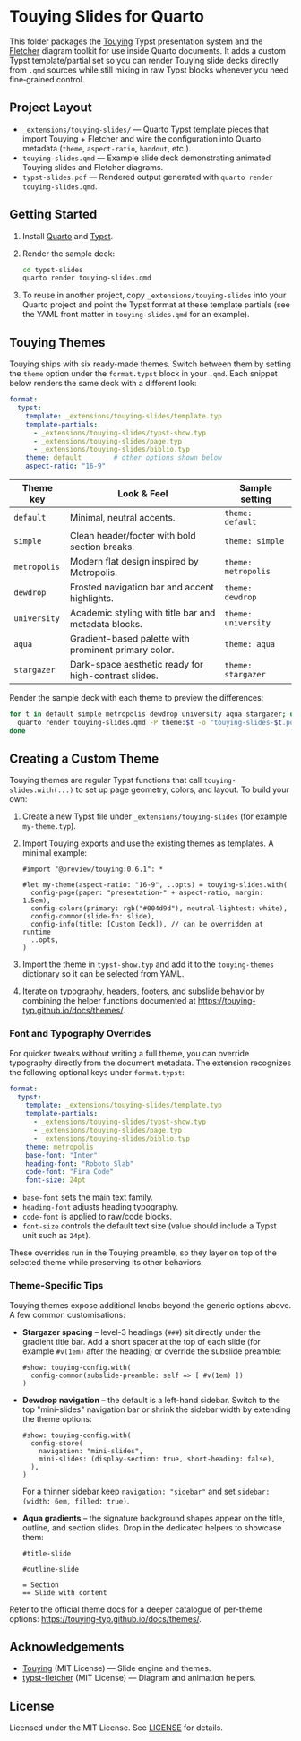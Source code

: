 # Touying Slides for Quarto

This folder packages the [Touying](https://github.com/touying-typ/touying) Typst presentation system and the
[Fletcher](https://github.com/Jollywatt/typst-fletcher) diagram toolkit for use inside Quarto documents.
It adds a custom Typst template/partial set so you can render Touying slide decks directly from `.qmd`
sources while still mixing in raw Typst blocks whenever you need fine‑grained control.

## Project Layout

- `_extensions/touying-slides/` — Quarto Typst template pieces that import Touying + Fletcher and wire the
  configuration into Quarto metadata (`theme`, `aspect-ratio`, `handout`, etc.).
- `touying-slides.qmd` — Example slide deck demonstrating animated Touying slides and Fletcher diagrams.
- `typst-slides.pdf` — Rendered output generated with `quarto render touying-slides.qmd`.

## Getting Started

1. Install [Quarto](https://quarto.org) and [Typst](https://typst.app).
2. Render the sample deck:

   ```bash
   cd typst-slides
   quarto render touying-slides.qmd
   ```

3. To reuse in another project, copy `_extensions/touying-slides` into your Quarto project and point the
   Typst format at these template partials (see the YAML front matter in `touying-slides.qmd` for an example).

## Touying Themes

Touying ships with six ready-made themes. Switch between them by setting the `theme` option under the
`format.typst` block in your `.qmd`. Each snippet below renders the same deck with a different look:

```yaml
format:
  typst:
    template: _extensions/touying-slides/template.typ
    template-partials:
      - _extensions/touying-slides/typst-show.typ
      - _extensions/touying-slides/page.typ
      - _extensions/touying-slides/biblio.typ
    theme: default        # other options shown below
    aspect-ratio: "16-9"
```

| Theme key    | Look & Feel | Sample setting                                                    |
|--------------|-------------|-------------------------------------------------------------------|
| `default`    | Minimal, neutral accents. | `theme: default` |
| `simple`     | Clean header/footer with bold section breaks. | `theme: simple` |
| `metropolis` | Modern flat design inspired by Metropolis. | `theme: metropolis` |
| `dewdrop`    | Frosted navigation bar and accent highlights. | `theme: dewdrop` |
| `university` | Academic styling with title bar and metadata blocks. | `theme: university` |
| `aqua`       | Gradient-based palette with prominent primary color. | `theme: aqua` |
| `stargazer`  | Dark-space aesthetic ready for high-contrast slides. | `theme: stargazer` |

Render the sample deck with each theme to preview the differences:

```bash
for t in default simple metropolis dewdrop university aqua stargazer; do
  quarto render touying-slides.qmd -P theme:$t -o "touying-slides-$t.pdf"
done
```

## Creating a Custom Theme

Touying themes are regular Typst functions that call `touying-slides.with(...)` to set up page geometry,
colors, and layout. To build your own:

1. Create a new Typst file under `_extensions/touying-slides` (for example `my-theme.typ`).
2. Import Touying exports and use the existing themes as templates. A minimal example:

   ```typst
   #import "@preview/touying:0.6.1": *

   #let my-theme(aspect-ratio: "16-9", ..opts) = touying-slides.with(
     config-page(paper: "presentation-" + aspect-ratio, margin: 1.5em),
     config-colors(primary: rgb("#004d9d"), neutral-lightest: white),
     config-common(slide-fn: slide),
     config-info(title: [Custom Deck]), // can be overridden at runtime
     ..opts,
   )
   ```

3. Import the theme in `typst-show.typ` and add it to the `touying-themes` dictionary so it can be selected
   from YAML.
4. Iterate on typography, headers, footers, and subslide behavior by combining the helper functions
   documented at <https://touying-typ.github.io/docs/themes/>.

### Font and Typography Overrides

For quicker tweaks without writing a full theme, you can override typography directly from the document
metadata. The extension recognizes the following optional keys under `format.typst`:

```yaml
format:
  typst:
    template: _extensions/touying-slides/template.typ
    template-partials:
      - _extensions/touying-slides/typst-show.typ
      - _extensions/touying-slides/page.typ
      - _extensions/touying-slides/biblio.typ
    theme: metropolis
    base-font: "Inter"
    heading-font: "Roboto Slab"
    code-font: "Fira Code"
    font-size: 24pt
```

- `base-font` sets the main text family.
- `heading-font` adjusts heading typography.
- `code-font` is applied to raw/code blocks.
- `font-size` controls the default text size (value should include a Typst unit such as `24pt`).

These overrides run in the Touying preamble, so they layer on top of the selected theme while preserving
its other behaviors.

### Theme-Specific Tips

Touying themes expose additional knobs beyond the generic options above. A few common customisations:

- **Stargazer spacing** – level-3 headings (`###`) sit directly under the gradient title bar. Add a short
  spacer at the top of each slide (for example `#v(1em)` after the heading) or override the subslide
  preamble:

  ```{=typst}
  #show: touying-config.with(
    config-common(subslide-preamble: self => [ #v(1em) ])
  )
  ```

- **Dewdrop navigation** – the default is a left-hand sidebar. Switch to the top "mini-slides" navigation
  bar or shrink the sidebar width by extending the theme options:

  ```{=typst}
  #show: touying-config.with(
    config-store(
      navigation: "mini-slides",
      mini-slides: (display-section: true, short-heading: false),
    ),
  )
  ```

  For a thinner sidebar keep `navigation: "sidebar"` and set `sidebar: (width: 6em, filled: true)`.

- **Aqua gradients** – the signature background shapes appear on the title, outline, and section slides.
  Drop in the dedicated helpers to showcase them:

  ```{=typst}
  #title-slide

  #outline-slide

  = Section
  == Slide with content
  ```

Refer to the official theme docs for a deeper catalogue of per-theme options:
<https://touying-typ.github.io/docs/themes/>.

## Acknowledgements

- [Touying](https://github.com/touying-typ/touying) (MIT License) — Slide engine and themes.
- [typst-fletcher](https://github.com/Jollywatt/typst-fletcher) (MIT License) — Diagram and animation helpers.

## License

Licensed under the MIT License. See [LICENSE](LICENSE) for details.
